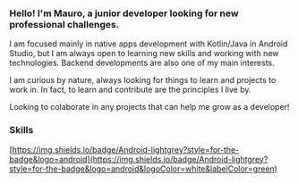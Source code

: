### Hello! I'm Mauro, a junior developer looking for new professional challenges.

I am focused mainly in native apps development with Kotlin/Java in Android Studio, but I am always open to learning new skills and working with new technologies. Backend developments are also one of my main interests.

I am curious by nature, always looking for things to learn and projects to work in. In fact, to learn and contribute are the principles I live by.

Looking to colaborate in any projects that can help me grow as a developer!


### Skills
[https://img.shields.io/badge/Android-lightgrey?style=for-the-badge&logo=android](https://img.shields.io/badge/Android-lightgrey?style=for-the-badge&logo=android&logoColor=white&labelColor=green)


<!--
**Pernas94/Pernas94** is a ✨ _special_ ✨ repository because its `README.md` (this file) appears on your GitHub profile.

Here are some ideas to get you started:

- 🔭 I’m currently working on ...
- 🌱 I’m currently learning ...
- 👯 I’m looking to collaborate on ...
- 🤔 I’m looking for help with ...
- 💬 Ask me about ...
- 📫 How to reach me: ...
- 😄 Pronouns: ...
- ⚡ Fun fact: ...
-->


